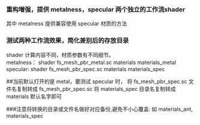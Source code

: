 ### 重构增强，提供 metalness，specular 两个独立的工作流shader
   其中 metalness 提供兼容使用 specular 材质的方法

### 测试两种工作流效果，简化差别后的存放目录
  shader 计算内容不同，材质参数有不同细节。  
  metalness：
     shader     fs_mesh_pbr_metal.sc
     materials  materials_metal
  specular:
     shader     fs_mesh_pbr_spec.sc
     materials  materials_spec
    

##当前默认打开的是 metal，要测试 specular 时，
  将 fs_mesh_pbr_spec.sc 文件名复制转成  fs_mesh_pbr_spec.sc
  将 materials_spec 目录名复制转成 materials  默认名字即可

###注意将转换的目录或文件名做好对应备份,避免不小心覆盖:
   如  materials_ant, materials_spec

  

        

 